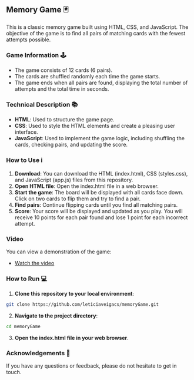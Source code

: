 ## Memory Game 🃏 

This is a classic memory game built using HTML, CSS, and JavaScript. The objective of the game is to find all pairs of matching cards with the fewest attempts possible.

### Game Information 🕹️
- The game consists of 12 cards (6 pairs).
- The cards are shuffled randomly each time the game starts.
- The game ends when all pairs are found, displaying the total number of attempts and the total time in seconds.

### Technical Description 📚
- **HTML**: Used to structure the game page.
- **CSS**: Used to style the HTML elements and create a pleasing user interface.
- **JavaScript**: Used to implement the game logic, including shuffling the cards, checking pairs, and updating the score.

### How to Use ℹ️
1. **Download**: You can download the HTML (index.html), CSS (styles.css), and JavaScript (app.js) files from this repository.
2. **Open HTML file**: Open the index.html file in a web browser.
3. **Start the game**: The board will be displayed with all cards face down. Click on two cards to flip them and try to find a pair.
4. **Find pairs**: Continue flipping cards until you find all matching pairs.
5. **Score**: Your score will be displayed and updated as you play. You will receive 10 points for each pair found and lose 1 point for each incorrect attempt.

### Video 

You can view a demonstration of the game:

- [Watch the video](https://github.com/leticiaveigacs/memoryGame/issues/1#issue-2410707928) 

### How to Run 💻
1. **Clone this repository to your local environment**:
    
```bash
git clone https://github.com/leticiaveigacs/memoryGame.git
```

2. **Navigate to the project directory**:
    
```bash
cd memoryGame
```

3. **Open the index.html file in your web browser**.

### Acknowledgements 🙏
If you have any questions or feedback, please do not hesitate to get in touch.

